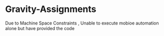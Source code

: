 # Gravity-Assignments

Due to Machine Space Constraints , Unable to execute mobioe automation alone but have provided the code
